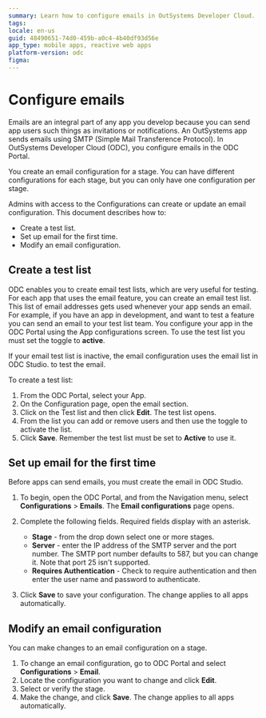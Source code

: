 ```yaml
---
summary: Learn how to configure emails in OutSystems Developer Cloud.
tags:
locale: en-us
guid: 48490651-74d0-459b-a0c4-4b40df93d56e
app_type: mobile apps, reactive web apps
platform-version: odc
figma:
---
```


# Configure emails

Emails are an integral part of any app you develop because you can send app users such things as invitations or notifications. An OutSystems app sends emails using SMTP (Simple Mail Transference Protocol). In OutSystems Developer Cloud (ODC), you configure emails in the ODC Portal.

You create an email configuration for a stage. You can have different configurations for each stage, but you can only have one configuration per stage.

Admins with access to the Configurations can create  or update an email configuration.
This document describes how to:

* Create a test list.
* Set up email for the first time.
* Modify an email configuration.

## Create a test list

ODC enables you to create email test lists, which are very useful for testing. For each app that uses the email feature, you can create an email test list. This list of email addresses gets used whenever your app sends an email. For example, if you have an app in development, and want to test a feature you can send an email to your test list team. You configure your app in the ODC Portal using the App configurations screen. To use the test list you must set the toggle to **active**.

<div class="info" markdown="1">

If your email test list is inactive, the email configuration uses the email list in ODC Studio. to test the email.

</div>

To create a test list:

1. From the ODC Portal, select your App.
1. On the Configuration page, open the email section.
1. Click on the Test list and then click **Edit**. The test list opens.
1. From the list you can add or remove users and then use the toggle to activate the list.  
1. Click **Save**. Remember the test list must be set to **Active** to use it.

## Set up email for the first time

Before apps can send emails, you must create the email in ODC Studio.

1. To begin, open the ODC Portal, and from the Navigation menu, select **Configurations** > **Emails**. The **Email configurations** page opens.  
1. Complete the following fields. Required fields display with an asterisk.
      * **Stage** - from the drop down select one or more stages.
      * **Server** - enter the IP address of the SMTP server and the port number. The SMTP port number defaults to 587, but you can change it. Note that port 25 isn't supported.
      * **Requires Authentication** - Check to require authentication and then enter the user name and password to authenticate.

1. Click **Save** to save your configuration. The change applies to all apps automatically.

## Modify an email configuration

You can make changes to an email configuration on a stage.

1. To change an email configuration, go to ODC Portal and select **Configurations** > **Email**.
1. Locate the configuration you want to change and click **Edit**.  
1. Select or verify the stage.
1. Make the change, and click **Save**. The change applies to all apps automatically.
